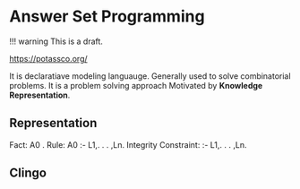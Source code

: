 # Answer Set Programming

!!! warning
    This is a draft.


<https://potassco.org/>

It is declaratiave modeling languauge. Generally used to solve combinatorial problems. It is a problem solving approach Motivated by **Knowledge Representation**.

## Representation

Fact: A0 .
Rule: A0 :- L1,. . . ,Ln.
Integrity Constraint: :- L1,. . . ,Ln.

## Clingo


